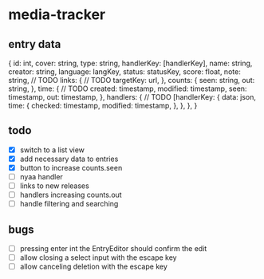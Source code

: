 # media-tracker

## entry data
{
  id: int,
  cover: string,
  type: string,
  handlerKey: [handlerKey],
  name: string,
  creator: string,
  language: langKey,
  status: statusKey,
  score: float,
  note: string, // TODO
  links: { // TODO
    targetKey: url,
  },
  counts: {
    seen: string,
    out: string,
  },
  time: { // TODO
    created: timestamp,
    modified: timestamp,
    seen: timestamp,
    out: timestamp,
  },
  handlers: { // TODO
  [handlerKey: {
      data: json,
      time: {
        checked: timestamp,
        modified: timestamp,
      },
    },
  },
}

## todo
- [x] switch to a list view
- [x] add necessary data to entries
- [x] button to increase counts.seen
- [ ] nyaa handler
- [ ] links to new releases
- [ ] handlers increasing counts.out
- [ ] handle filtering and searching

## bugs
- [ ] pressing enter int the EntryEditor should confirm the edit
- [ ] allow closing a select input with the escape key
- [ ] allow canceling deletion with the escape key